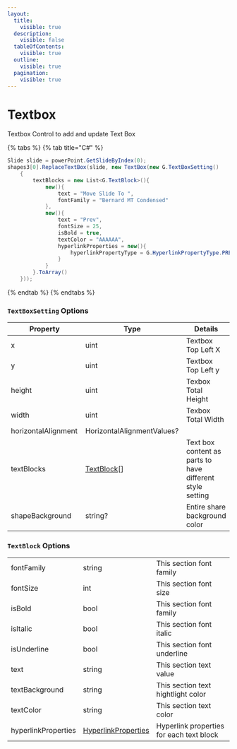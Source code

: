 ```yaml
---
layout:
  title:
    visible: true
  description:
    visible: false
  tableOfContents:
    visible: true
  outline:
    visible: true
  pagination:
    visible: true
---
```


# Textbox

Textbox Control to add and update Text Box

{% tabs %}
{% tab title="C#" %}
```csharp
Slide slide = powerPoint.GetSlideByIndex(0);
shapes3[0].ReplaceTextBox(slide, new TextBox(new G.TextBoxSetting()
	{
		textBlocks = new List<G.TextBlock>(){
			new(){
				text = "Move Slide To ",
				fontFamily = "Bernard MT Condensed"
			},
			new(){
				text = "Prev",
				fontSize = 25,
				isBold = true,
				textColor = "AAAAAA",
				hyperlinkProperties = new(){
					hyperlinkPropertyType = G.HyperlinkPropertyType.PREVIOUS_SLIDE,
				}
			}
		}.ToArray()
	}));
```
{% endtab %}
{% endtabs %}

### `TextBoxSetting` Options

<table><thead><tr><th width="200">Property</th><th width="245">Type</th><th>Details</th></tr></thead><tbody><tr><td>x</td><td>uint</td><td>Textbox Top Left X</td></tr><tr><td>y</td><td>uint</td><td>Textbox Top Left y</td></tr><tr><td>height</td><td>uint</td><td>Texbox Total Height</td></tr><tr><td>width</td><td>uint</td><td>Texbox Total Width</td></tr><tr><td>horizontalAlignment</td><td>HorizontalAlignmentValues?</td><td></td></tr><tr><td>textBlocks</td><td><a href="textbox.md#textblock-options">TextBlock</a>[]</td><td>Text box content as parts to have different style setting</td></tr><tr><td>shapeBackground</td><td>string?</td><td>Entire share background color</td></tr></tbody></table>

### `TextBlock` Options

|                     |                                                                             |                                          |
| ------------------- | --------------------------------------------------------------------------- | ---------------------------------------- |
| fontFamily          | string                                                                      | This section font family                 |
| fontSize            | int                                                                         | This section font size                   |
| isBold              | bool                                                                        | This section font family                 |
| isItalic            | bool                                                                        | This section font italic                 |
| isUnderline         | bool                                                                        | This section font underline              |
| text                | string                                                                      | This section text value                  |
| textBackground      | string                                                                      | This section text hightlight color       |
| textColor           | string                                                                      | This section text color                  |
| hyperlinkProperties | [HyperlinkProperties](../spreadsheet/shared.md#hyperlinkproperties-setting) | Hyperlink properties for each text block |
